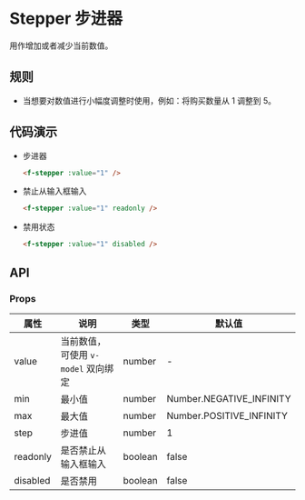 # Stepper 步进器

用作增加或者减少当前数值。

## 规则

- 当想要对数值进行小幅度调整时使用，例如：将购买数量从 1 调整到 5。

## 代码演示

- 步进器

    <f-stepper :value="1" />

    ```html
    <f-stepper :value="1" />
    ```

- 禁止从输入框输入

    <f-stepper :value="1" readonly />

    ```html
    <f-stepper :value="1" readonly />
    ```

- 禁用状态

    <f-stepper :value="1" disabled />

    ```html
    <f-stepper :value="1" disabled />
    ```

## API

### Props

属性     | 说明                               | 类型    | 默认值
---------|------------------------------------|---------|--------------------------
value    | 当前数值，可使用 `v-model` 双向绑定 | number  | -
min      | 最小值                             | number  | Number.NEGATIVE_INFINITY
max      | 最大值                             | number  | Number.POSITIVE_INFINITY
step     | 步进值                             | number  | 1
readonly | 是否禁止从输入框输入               | boolean | false
disabled | 是否禁用                           | boolean | false

